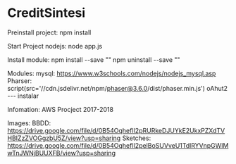 # CreditSintesi

Preinstall project: npm install

Start Project nodejs: node app.js

Install module: npm install --save "" npm uninstall --save ""

Modules: mysql: https://www.w3schools.com/nodejs/nodejs_mysql.asp Pharser: script(src='//cdn.jsdelivr.net/npm/phaser@3.6.0/dist/phaser.min.js') oAhut2 --- instalar

Infomation: AWS Procject 2017-2018

Images: BBDD: https://drive.google.com/file/d/0B54OqhefIl2pRURkeDJUYkE2UkxPZXdTVHBIZzZVOGgzbU5Z/view?usp=sharing Sketches: https://drive.google.com/file/d/0B54OqhefIl2pelBoSUVveU1TdlRYVnpGWlMwTnJWNjBUUXFB/view?usp=sharing

